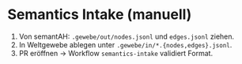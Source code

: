 
# Semantics Intake (manuell)

1) Von semantAH: `.gewebe/out/nodes.jsonl` und `edges.jsonl` ziehen.
2) In Weltgewebe ablegen unter `.gewebe/in/*.{nodes,edges}.jsonl`.
3) PR eröffnen → Workflow `semantics-intake` validiert Format.
